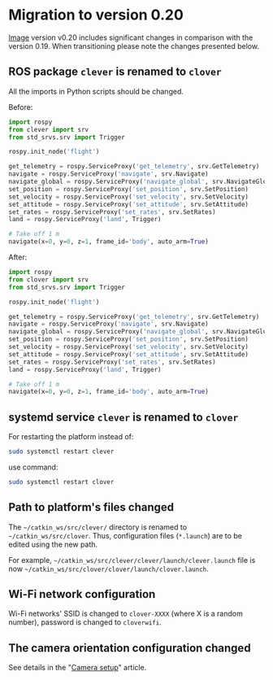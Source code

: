 # Migration to version 0.20

[Image](image.md) version v0.20 includes significant changes in comparison with the version 0.19. When transitioning please note the changes presented below.

## ROS package `clever` is renamed to `clover`

All the imports in Python scripts should be changed.

Before:

```python
import rospy
from clever import srv
from std_srvs.srv import Trigger

rospy.init_node('flight')

get_telemetry = rospy.ServiceProxy('get_telemetry', srv.GetTelemetry)
navigate = rospy.ServiceProxy('navigate', srv.Navigate)
navigate_global = rospy.ServiceProxy('navigate_global', srv.NavigateGlobal)
set_position = rospy.ServiceProxy('set_position', srv.SetPosition)
set_velocity = rospy.ServiceProxy('set_velocity', srv.SetVelocity)
set_attitude = rospy.ServiceProxy('set_attitude', srv.SetAttitude)
set_rates = rospy.ServiceProxy('set_rates', srv.SetRates)
land = rospy.ServiceProxy('land', Trigger)

# Take off 1 m
navigate(x=0, y=0, z=1, frame_id='body', auto_arm=True)
```

After:

```python
import rospy
from clover import srv
from std_srvs.srv import Trigger

rospy.init_node('flight')

get_telemetry = rospy.ServiceProxy('get_telemetry', srv.GetTelemetry)
navigate = rospy.ServiceProxy('navigate', srv.Navigate)
navigate_global = rospy.ServiceProxy('navigate_global', srv.NavigateGlobal)
set_position = rospy.ServiceProxy('set_position', srv.SetPosition)
set_velocity = rospy.ServiceProxy('set_velocity', srv.SetVelocity)
set_attitude = rospy.ServiceProxy('set_attitude', srv.SetAttitude)
set_rates = rospy.ServiceProxy('set_rates', srv.SetRates)
land = rospy.ServiceProxy('land', Trigger)

# Take off 1 m
navigate(x=0, y=0, z=1, frame_id='body', auto_arm=True)
```

## systemd service `clever` is renamed to `clover`

For restarting the platform instead of:

```bash
sudo systemctl restart clever
```

use command:

```bash
sudo systemctl restart clover
```

## Path to platform's files changed

The `~/catkin_ws/src/clever/` directory is renamed to `~/catkin_ws/src/clover`. Thus, configuration files (`*.launch`) are to be edited using the new path.

For example, `~/catkin_ws/src/clever/clever/launch/clever.launch` file is now `~/catkin_ws/src/clover/clover/launch/clover.launch`.

<!--
## Python 3 transition

Python 2 is depracated since, January 1st, 2020. The Clover platform moves to Python 3.

For running flight script instead of `python` command:

```bash
python flight.py
```

use `python3` command:

```bash
python3 flight.py
```

Python 3 has certain syntax differences in comparison with the old version. Instead of `print` *operator*:

```python
print 'Clover is the best'
```

use `print` *function*:

```python
print('Clover is the best')
```

The division operator operates floating points by default (instead of integer). Python 2:

```python
>>> 10 / 4
2
```

Python 3:

```python
>>> 10 / 4
2.5
```

For strings `unicode` type is used by default (instead of `str` type).

Encoding specification (`# coding: utf8`) is not necessary any more.

More details on all the language changes see in [appropriate article](https://sebastianraschka.com/Articles/2014_python_2_3_key_diff.html).
-->

## Wi-Fi network configuration

Wi-Fi networks' SSID is changed to `clover-XXXX` (where X is a random number), password is changed to `cloverwifi`.

## The camera orientation configuration changed

See details in the "[Camera setup](camera_setup.md#frame)" article.
